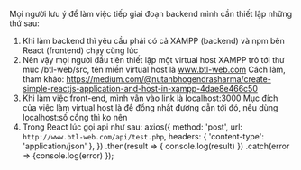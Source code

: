 Mọi người lưu ý để làm việc tiếp giai đoạn backend mình cần thiết lập những thứ sau:
1) Khi làm backend thì yêu cầu phải có cả XAMPP (backend) và npm bên React (frontend) chạy cùng lúc
2) Nên vậy mọi người đầu tiên thiết lập một virtual host XAMPP trỏ tới thư mục /btl-web/src, tên miền virtual host là www.btl-web.com
    Cách làm, tham khảo: https://medium.com/@nutanbhogendrasharma/create-simple-reactjs-application-and-host-in-xampp-4dae8e466c50
3) Khi làm việc front-end, mình vẫn vào link là localhost:3000
      Mục đích của việc làm virtual host là để đồng nhất đường dẫn tới đó, nếu dùng localhost:số cổng thì ko nên
4) Trong React lúc gọi api như sau:
        axios({
          method: 'post',
          url: `http://www.btl-web.com/api/test.php`,
          headers: { 'content-type': 'application/json' },
        })
          .then(result => {
            console.log(result)
          })
          .catch(error => 
            {console.log(error)
          });       
